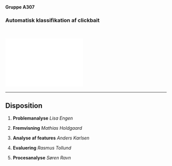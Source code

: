 <!-- .element: data-background-video="images/animations/particle.mov" data-background-video-loop="true" data-background-video-muted="true" -->
<br><br><br>
#### Gruppe A307
<!-- .element: class="center-text" -->

### Automatisk klassifikation af clickbait
<!-- .element: class="center-text" -->

<br>

![aau logo](images/AAU_STUDENTERRAPPORT_white_rgb.png) <!-- .element: class="plain" width="180px" -->

--------------------------------------------------------------------------------

## Disposition

1. **Problemanalyse**
   <span class="aside">*Lisa Engen*</span>

2. **Fremvisning**
   <span class="aside">*Mathias Holdgaard*</span>

3. **Analyse af features**
   <span class="aside">*Anders Karlsen*</span>

4. **Evaluering**
   <span class="aside">*Rasmus Tollund*</span>

5. **Procesanalyse**
   <span class="aside">*Søren Ravn*</span>
